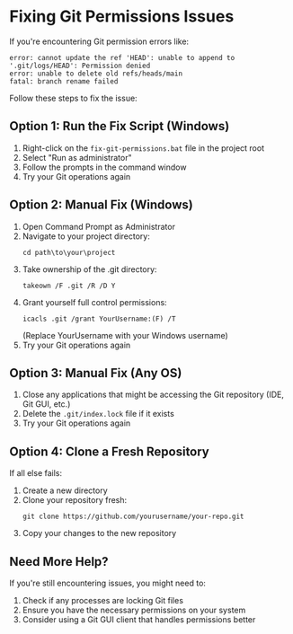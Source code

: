 # Fixing Git Permissions Issues

If you're encountering Git permission errors like:

```
error: cannot update the ref 'HEAD': unable to append to '.git/logs/HEAD': Permission denied
error: unable to delete old refs/heads/main
fatal: branch rename failed
```

Follow these steps to fix the issue:

## Option 1: Run the Fix Script (Windows)

1. Right-click on the `fix-git-permissions.bat` file in the project root
2. Select "Run as administrator"
3. Follow the prompts in the command window
4. Try your Git operations again

## Option 2: Manual Fix (Windows)

1. Open Command Prompt as Administrator
2. Navigate to your project directory:
   ```
   cd path\to\your\project
   ```
3. Take ownership of the .git directory:
   ```
   takeown /F .git /R /D Y
   ```
4. Grant yourself full control permissions:
   ```
   icacls .git /grant YourUsername:(F) /T
   ```
   (Replace YourUsername with your Windows username)
5. Try your Git operations again

## Option 3: Manual Fix (Any OS)

1. Close any applications that might be accessing the Git repository (IDE, Git GUI, etc.)
2. Delete the `.git/index.lock` file if it exists
3. Try your Git operations again

## Option 4: Clone a Fresh Repository

If all else fails:

1. Create a new directory
2. Clone your repository fresh:
   ```
   git clone https://github.com/yourusername/your-repo.git
   ```
3. Copy your changes to the new repository

## Need More Help?

If you're still encountering issues, you might need to:

1. Check if any processes are locking Git files
2. Ensure you have the necessary permissions on your system
3. Consider using a Git GUI client that handles permissions better
